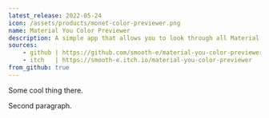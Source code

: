 ```yaml
---
latest_release: 2022-05-24
icon: /assets/products/monet-color-previewer.png
name: Material You Color Previewer
description: A simple app that allows you to look through all Material You colors.
sources:
    - github | https://github.com/smooth-e/material-you-color-previewer
    - itch   | https://smooth-e.itch.io/material-you-color-previewer
from_github: true
---
```


Some cool thing there.

Second paragraph.
